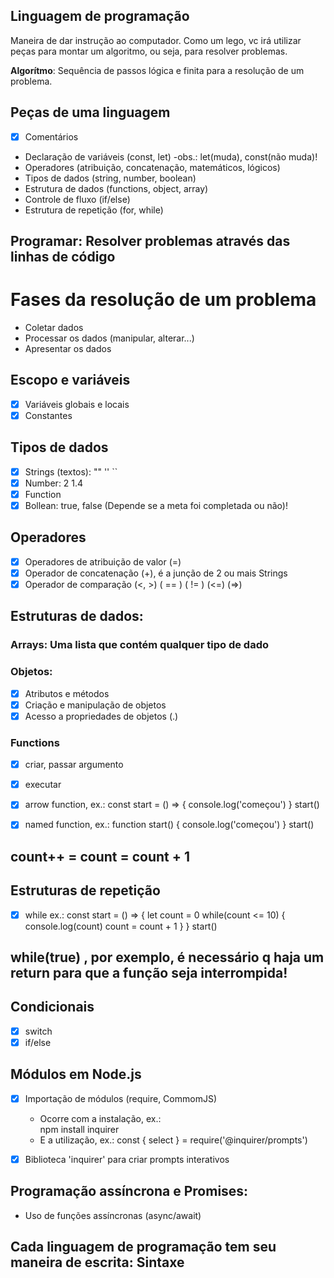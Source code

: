 ## Linguagem de programação

Maneira de dar instrução ao computador.
Como um lego, vc irá utilizar peças para montar um algoritmo, ou seja, para resolver problemas.

   **Algorítmo**: Sequência de passos lógica e finita para a resolução de um problema.

## Peças de uma linguagem

- [x] Comentários
- Declaração de variáveis (const, let)
  -obs.: let(muda), const(não muda)!
- Operadores (atribuição, concatenação, matemáticos, lógicos)
- Tipos de dados (string, number, boolean)
- Estrutura de dados (functions, object, array)
- Controle de fluxo (if/else)
- Estrutura de repetição (for, while)

## Programar: Resolver problemas através das linhas de código

# Fases da resolução de um problema

- Coletar dados
- Processar os dados (manipular, alterar...)
- Apresentar os dados

## Escopo e variáveis

- [x] Variáveis globais e locais
- [x] Constantes

## Tipos de dados

- [x] Strings (textos): "" '' ``
- [x] Number: 2  1.4
- [x] Function
- [x] Bollean: true, false (Depende se a meta foi completada ou não)!

## Operadores

- [x] Operadores de atribuição de valor (=)
- [x] Operador de concatenação (+), é a junção de 2 ou mais Strings
- [x] Operador de comparação (<, >)  ( == )  ( != )  (<=)  (=>)

## Estruturas de dados:

### Arrays: Uma lista que contém qualquer tipo de dado

### Objetos:

- [x] Atributos e métodos
- [x] Criação e manipulação de objetos
- [x] Acesso a propriedades de objetos (.)

### Functions

- [x] criar, passar argumento
- [x] executar
- [x] arrow function, ex.: 
const start = () => {
   console.log('começou')
}
start()

- [x] named function, ex.:
function start() {
   console.log('começou')
}
start()

## count++   =    count = count + 1

## Estruturas de repetição

- [x] while  ex.: 
const start = () => {
    let count = 0 
    while(count <= 10) {
    console.log(count)
    count = count + 1
    }
}
start()

## while(true) , por exemplo, é necessário q haja um return para que a função seja interrompida!


## Condicionais

- [x] switch
- [x] if/else

## Módulos em Node.js

- [x] Importação de módulos (require, CommomJS)
   - Ocorre com a instalação, ex.:  
     npm install inquirer 
   - E a utilização, ex.: 
     const { select } = require('@inquirer/prompts')

- [x] Biblioteca 'inquirer' para criar prompts interativos

## Programação assíncrona e Promises:

- Uso de funções assíncronas (async/await)

## Cada linguagem de programação tem seu maneira de escrita: Sintaxe
